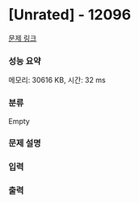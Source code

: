 # [Unrated]  - 12096 

[문제 링크](https://www.acmicpc.net/problem/12096) 

### 성능 요약

메모리: 30616 KB, 시간: 32 ms

### 분류

Empty

### 문제 설명

<!-- 66y47KCc7J2YIOygleuLteydgA== -->

### 입력 

 <!-- 7JWM66Ck7KSEIOyImCDsl4bri6Q= -->

### 출력 

 <!-- 7ZWY7KeA66eMIO2ejO2KuOuKlCDsnojri6Q= -->

